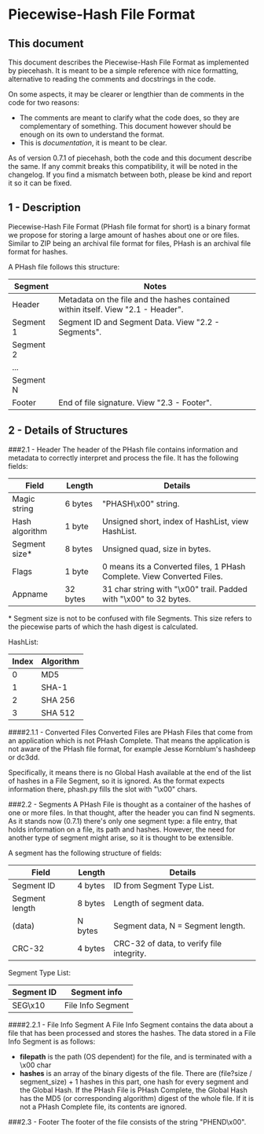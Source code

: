 Piecewise-Hash File Format
==========================

This document
-------------
This document describes the Piecewise-Hash File Format as implemented by piecehash. It is meant to
be a simple reference with nice formatting, alternative to reading the comments and docstrings in
the code.

On some aspects, it may be clearer or lengthier than de comments in the code for two reasons:

* The comments are meant to clarify what the code does, so they are complementary of something. This
document however should be enough on its own to understand the format.
* This is _documentation_, it is meant to be clear.

As of version 0.7.1 of piecehash, both the code and this document describe the same. If any commit
breaks this compatibility, it will be noted in the changelog. If you find a mismatch between both,
please be kind and report it so it can be fixed.


1 - Description
---------------

Piecewise-Hash File Format (PHash file format for short) is a binary format we propose for storing a
large amount of hashes about one or ore files. Similar to ZIP being an archival file format for
files, PHash is an archival file format for hashes.

A PHash file follows this structure:

|Segment  |Notes                                                                             |
|---------|----------------------------------------------------------------------------------|
|Header   | Metadata on the file and the hashes contained within itself. View "2.1 - Header".|
|Segment 1| Segment ID and Segment Data. View "2.2 - Segments".                              |
|Segment 2|                                                                                  |
|...      |                                                                                  |
|Segment N|                                                                                  |
|Footer   | End of file signature. View "2.3 - Footer".                                      |

2 - Details of Structures
-------------------------

###2.1 - Header
The header of the PHash file contains information and metadata to correctly interpret and process
the file. It has the following fields:

|Field         |Length  |Details                                                               |
|--------------|--------|----------------------------------------------------------------------|
|Magic string  |6 bytes |"PHASH\x00" string.                                                   |
|Hash algorithm|1 byte  |Unsigned short, index of HashList, view HashList.                     |
|Segment size\*|8 bytes |Unsigned quad, size in bytes.                                         |
|Flags         |1 byte  |0 means its a Converted files, 1 PHash Complete. View Converted Files.|
|Appname       |32 bytes|31 char string with "\x00" trail. Padded with "\x00" to 32 bytes.     |

\* Segment size is not to be confused with file Segments. This size refers to the piecewise parts of
which the hash digest is calculated.

HashList:

|Index|Algorithm|
|-----|---------|
|0    |MD5      |
|1    |SHA-1    |
|2    |SHA 256  |
|3    |SHA 512  |

####2.1.1 - Converted Files
Converted Files are PHash Files that come from an application which is not PHash Complete. That
means the application is not aware of the PHash file format, for example Jesse Kornblum's hashdeep
or dc3dd.

Specifically, it means there is no Global Hash available at the end of the list of hashes in a File
Segment, so it is ignored. As the format expects information there, phash.py fills the slot with
"\x00" chars.

###2.2 - Segments
A PHash File is thought as a container of the hashes of one or more files. In that thought, after
the header you can find N segments. As it stands now (0.7.1) there's only one segment type: a file
entry, that holds information on a file, its path and hashes. However, the need for another type
of segment might arise, so it is thought to be extensible.

A segment has the following structure of fields:

|Field         |Length  |Details                                  |
|--------------|--------|-----------------------------------------|
|Segment ID    |4 bytes |ID from Segment Type List.               |
|Segment length|8 bytes |Length of segment data.                  |
|(data)        |N bytes |Segment data, N = Segment length.        |
|CRC-32        |4 bytes |CRC-32 of data, to verify file integrity.|

Segment Type List:

|Segment ID|Segment info     |
|----------|-----------------|
|SEG\x10   |File Info Segment|

####2.2.1 - File Info Segment
A File Info Segment contains the data about a file that has been processed and stores the hashes.
The data stored in a File Info Segment is as follows:

* **filepath** is the path (OS dependent) for the file, and is terminated with a \x00 char
* **hashes** is an array of the binary digests of the file. There are (file?size / segment_size) + 1
hashes in this part, one hash for every segment and the Global Hash. If the PHash File is PHash
Complete, the Global Hash has the MD5 (or corresponding algorithm) digest of the whole file. If it
is not a PHash Complete file, its contents are ignored.

###2.3 - Footer
The footer of the file consists of the string "PHEND\x00".
